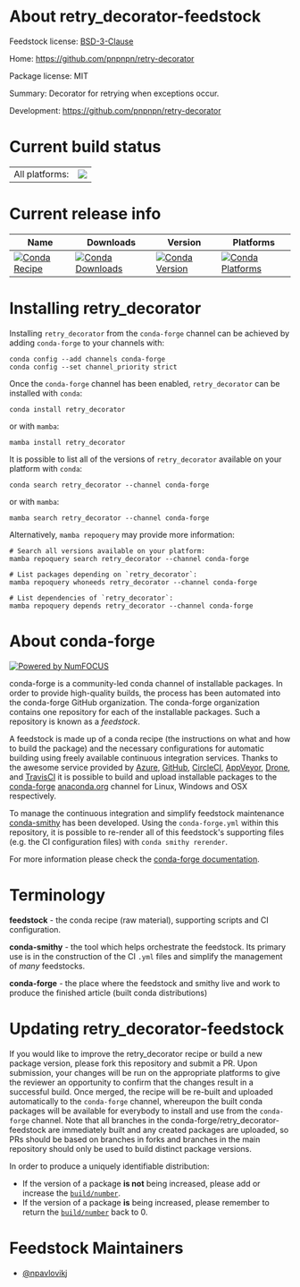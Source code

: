 About retry_decorator-feedstock
===============================

Feedstock license: [BSD-3-Clause](https://github.com/conda-forge/retry_decorator-feedstock/blob/main/LICENSE.txt)

Home: https://github.com/pnpnpn/retry-decorator

Package license: MIT

Summary: Decorator for retrying when exceptions occur.

Development: https://github.com/pnpnpn/retry-decorator

Current build status
====================


<table><tr><td>All platforms:</td>
    <td>
      <a href="https://dev.azure.com/conda-forge/feedstock-builds/_build/latest?definitionId=9273&branchName=main">
        <img src="https://dev.azure.com/conda-forge/feedstock-builds/_apis/build/status/retry_decorator-feedstock?branchName=main">
      </a>
    </td>
  </tr>
</table>

Current release info
====================

| Name | Downloads | Version | Platforms |
| --- | --- | --- | --- |
| [![Conda Recipe](https://img.shields.io/badge/recipe-retry_decorator-green.svg)](https://anaconda.org/conda-forge/retry_decorator) | [![Conda Downloads](https://img.shields.io/conda/dn/conda-forge/retry_decorator.svg)](https://anaconda.org/conda-forge/retry_decorator) | [![Conda Version](https://img.shields.io/conda/vn/conda-forge/retry_decorator.svg)](https://anaconda.org/conda-forge/retry_decorator) | [![Conda Platforms](https://img.shields.io/conda/pn/conda-forge/retry_decorator.svg)](https://anaconda.org/conda-forge/retry_decorator) |

Installing retry_decorator
==========================

Installing `retry_decorator` from the `conda-forge` channel can be achieved by adding `conda-forge` to your channels with:

```
conda config --add channels conda-forge
conda config --set channel_priority strict
```

Once the `conda-forge` channel has been enabled, `retry_decorator` can be installed with `conda`:

```
conda install retry_decorator
```

or with `mamba`:

```
mamba install retry_decorator
```

It is possible to list all of the versions of `retry_decorator` available on your platform with `conda`:

```
conda search retry_decorator --channel conda-forge
```

or with `mamba`:

```
mamba search retry_decorator --channel conda-forge
```

Alternatively, `mamba repoquery` may provide more information:

```
# Search all versions available on your platform:
mamba repoquery search retry_decorator --channel conda-forge

# List packages depending on `retry_decorator`:
mamba repoquery whoneeds retry_decorator --channel conda-forge

# List dependencies of `retry_decorator`:
mamba repoquery depends retry_decorator --channel conda-forge
```


About conda-forge
=================

[![Powered by
NumFOCUS](https://img.shields.io/badge/powered%20by-NumFOCUS-orange.svg?style=flat&colorA=E1523D&colorB=007D8A)](https://numfocus.org)

conda-forge is a community-led conda channel of installable packages.
In order to provide high-quality builds, the process has been automated into the
conda-forge GitHub organization. The conda-forge organization contains one repository
for each of the installable packages. Such a repository is known as a *feedstock*.

A feedstock is made up of a conda recipe (the instructions on what and how to build
the package) and the necessary configurations for automatic building using freely
available continuous integration services. Thanks to the awesome service provided by
[Azure](https://azure.microsoft.com/en-us/services/devops/), [GitHub](https://github.com/),
[CircleCI](https://circleci.com/), [AppVeyor](https://www.appveyor.com/),
[Drone](https://cloud.drone.io/welcome), and [TravisCI](https://travis-ci.com/)
it is possible to build and upload installable packages to the
[conda-forge](https://anaconda.org/conda-forge) [anaconda.org](https://anaconda.org/)
channel for Linux, Windows and OSX respectively.

To manage the continuous integration and simplify feedstock maintenance
[conda-smithy](https://github.com/conda-forge/conda-smithy) has been developed.
Using the ``conda-forge.yml`` within this repository, it is possible to re-render all of
this feedstock's supporting files (e.g. the CI configuration files) with ``conda smithy rerender``.

For more information please check the [conda-forge documentation](https://conda-forge.org/docs/).

Terminology
===========

**feedstock** - the conda recipe (raw material), supporting scripts and CI configuration.

**conda-smithy** - the tool which helps orchestrate the feedstock.
                   Its primary use is in the construction of the CI ``.yml`` files
                   and simplify the management of *many* feedstocks.

**conda-forge** - the place where the feedstock and smithy live and work to
                  produce the finished article (built conda distributions)


Updating retry_decorator-feedstock
==================================

If you would like to improve the retry_decorator recipe or build a new
package version, please fork this repository and submit a PR. Upon submission,
your changes will be run on the appropriate platforms to give the reviewer an
opportunity to confirm that the changes result in a successful build. Once
merged, the recipe will be re-built and uploaded automatically to the
`conda-forge` channel, whereupon the built conda packages will be available for
everybody to install and use from the `conda-forge` channel.
Note that all branches in the conda-forge/retry_decorator-feedstock are
immediately built and any created packages are uploaded, so PRs should be based
on branches in forks and branches in the main repository should only be used to
build distinct package versions.

In order to produce a uniquely identifiable distribution:
 * If the version of a package **is not** being increased, please add or increase
   the [``build/number``](https://docs.conda.io/projects/conda-build/en/latest/resources/define-metadata.html#build-number-and-string).
 * If the version of a package **is** being increased, please remember to return
   the [``build/number``](https://docs.conda.io/projects/conda-build/en/latest/resources/define-metadata.html#build-number-and-string)
   back to 0.

Feedstock Maintainers
=====================

* [@npavlovikj](https://github.com/npavlovikj/)

